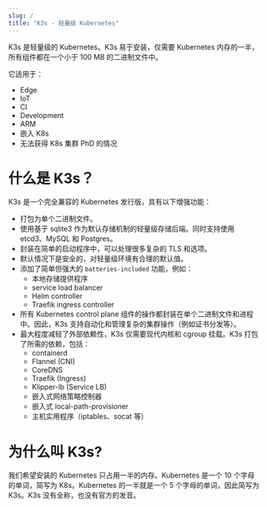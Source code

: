 ```yaml
---
slug: /
title: "K3s - 轻量级 Kubernetes"
---
```


K3s 是轻量级的 Kubernetes。K3s 易于安装，仅需要 Kubernetes 内存的一半，所有组件都在一个小于 100 MB 的二进制文件中。

它适用于：

* Edge
* IoT
* CI
* Development
* ARM
* 嵌入 K8s
* 无法获得 K8s 集群 PhD 的情况

# 什么是 K3s？

K3s 是一个完全兼容的 Kubernetes 发行版，具有以下增强功能：

* 打包为单个二进制文件。
* 使用基于 sqlite3 作为默认存储机制的轻量级存储后端。同时支持使用 etcd3、MySQL 和 Postgres。
* 封装在简单的启动程序中，可以处理很多复杂的 TLS 和选项。
* 默认情况下是安全的，对轻量级环境有合理的默认值。
* 添加了简单但强大的 `batteries-included` 功能，例如：
   * 本地存储提供程序
   * service load balancer
   * Helm controller
   * Traefik ingress controller
* 所有 Kubernetes control plane 组件的操作都封装在单个二进制文件和进程中。因此，K3s 支持自动化和管理复杂的集群操作（例如证书分发等）。
* 最大程度减轻了外部依赖性，K3s 仅需要现代内核和 cgroup 挂载。K3s 打包了所需的依赖，包括：
   * containerd
   * Flannel (CNI)
   * CoreDNS
   * Traefik (Ingress)
   * Klipper-lb (Service LB)
   * 嵌入式网络策略控制器
   * 嵌入式 local-path-provisioner
   * 主机实用程序（iptables、socat 等）


# 为什么叫 K3s?

我们希望安装的 Kubernetes 只占用一半的内存。Kubernetes 是一个 10 个字母的单词，简写为 K8s。Kubernetes 的一半就是一个 5 个字母的单词，因此简写为 K3s。K3s 没有全称，也没有官方的发音。
